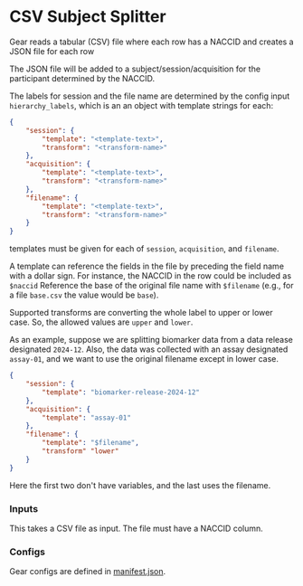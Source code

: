 # CSV Subject Splitter

Gear reads a tabular (CSV) file where each row has a NACCID and creates a JSON file for each row

The JSON file will be added to a subject/session/acquisition for the participant determined by the NACCID. 

The labels for session and the file name are determined by the config input `hierarchy_labels`, which is an an object with template strings for each:

```json
{
    "session": {
        "template": "<template-text>",
        "transform": "<transform-name>"
    },
    "acquisition": {
        "template": "<template-text>",
        "transform": "<transform-name>"
    },
    "filename": {
        "template": "<template-text>",
        "transform": "<transform-name>"
    }
}
```

templates must be given for each of `session`, `acquisition`, and `filename`.

A template can reference the fields in the file by preceding the field name with a dollar sign.
For instance, the NACCID in the row could be included as `$naccid`
Reference the base of the original file name with `$filename` (e.g., for a file `base.csv` the value would be `base`).

Supported transforms are converting the whole label to upper or lower case.
So, the allowed values are `upper` and `lower`.

As an example, suppose we are splitting biomarker data from a data release designated `2024-12`.
Also, the data was collected with an assay designated `assay-01`, and we want to use the original filename except in lower case.

```json
{
    "session": {
        "template": "biomarker-release-2024-12"
    },
    "acquisition": {
        "template": "assay-01"
    },
    "filename": {
        "template": "$filename",
        "transform" "lower"
    }
}
```

Here the first two don't have variables, and the last uses the filename.


### Inputs

This takes a CSV file as input.
The file must have a NACCID column.

### Configs
Gear configs are defined in [manifest.json](../../gear/csv_subject_splitter/src/docker/manifest.json).